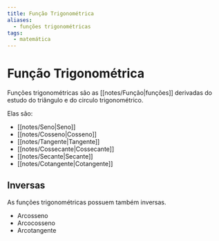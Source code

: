 ```yaml
---
title: Função Trigonométrica
aliases:
  - funções trigonométricas
tags:
  - matemática
---
```

# Função Trigonométrica

Funções trigonométricas são as [[notes/Função|funções]] derivadas do estudo do triângulo e do circulo trigonométrico.

Elas são:

- [[notes/Seno|Seno]]
- [[notes/Cosseno|Cosseno]]
- [[notes/Tangente|Tangente]]
- [[notes/Cossecante|Cossecante]]
- [[notes/Secante|Secante]]
- [[notes/Cotangente|Cotangente]]

## Inversas

As funções trigonométricas possuem também inversas.

- Arcosseno
- Arcocosseno
- Arcotangente